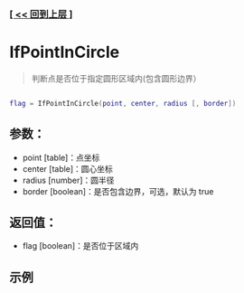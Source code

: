 ### [[ << 回到上层 ]](index.md)

# IfPointInCircle

> 判断点是否位于指定圆形区域内(包含圆形边界）

```lua

flag = IfPointInCircle(point, center, radius [, border])

```

## 参数：

+ point [table]：点坐标
+ center [table]：圆心坐标
+ radius [number]：圆半径
+ border [boolean]：是否包含边界，可选，默认为 true

## 返回值：

+ flag [boolean]：是否位于区域内

## 示例

```lua

```